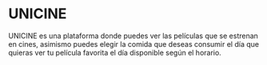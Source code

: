 # UNICINE
UNICINE es una plataforma donde puedes ver las películas que se estrenan en cines, asimismo puedes elegir la comida que deseas consumir el día que quieras ver tu película favorita el día disponible según el horario. 
